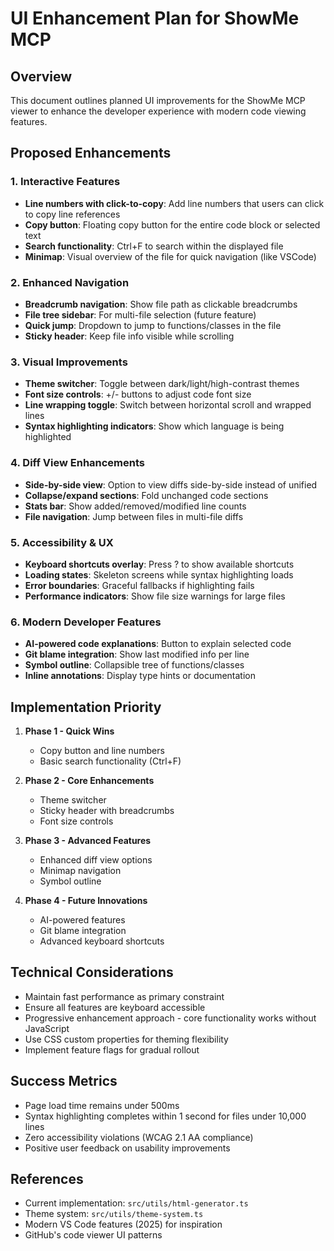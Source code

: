 # UI Enhancement Plan for ShowMe MCP

## Overview
This document outlines planned UI improvements for the ShowMe MCP viewer to enhance the developer experience with modern code viewing features.

## Proposed Enhancements

### 1. Interactive Features
- **Line numbers with click-to-copy**: Add line numbers that users can click to copy line references
- **Copy button**: Floating copy button for the entire code block or selected text
- **Search functionality**: Ctrl+F to search within the displayed file
- **Minimap**: Visual overview of the file for quick navigation (like VSCode)

### 2. Enhanced Navigation
- **Breadcrumb navigation**: Show file path as clickable breadcrumbs
- **File tree sidebar**: For multi-file selection (future feature)
- **Quick jump**: Dropdown to jump to functions/classes in the file
- **Sticky header**: Keep file info visible while scrolling

### 3. Visual Improvements
- **Theme switcher**: Toggle between dark/light/high-contrast themes
- **Font size controls**: +/- buttons to adjust code font size
- **Line wrapping toggle**: Switch between horizontal scroll and wrapped lines
- **Syntax highlighting indicators**: Show which language is being highlighted

### 4. Diff View Enhancements
- **Side-by-side view**: Option to view diffs side-by-side instead of unified
- **Collapse/expand sections**: Fold unchanged code sections
- **Stats bar**: Show added/removed/modified line counts
- **File navigation**: Jump between files in multi-file diffs

### 5. Accessibility & UX
- **Keyboard shortcuts overlay**: Press ? to show available shortcuts
- **Loading states**: Skeleton screens while syntax highlighting loads
- **Error boundaries**: Graceful fallbacks if highlighting fails
- **Performance indicators**: Show file size warnings for large files

### 6. Modern Developer Features
- **AI-powered code explanations**: Button to explain selected code
- **Git blame integration**: Show last modified info per line
- **Symbol outline**: Collapsible tree of functions/classes
- **Inline annotations**: Display type hints or documentation

## Implementation Priority

1. **Phase 1 - Quick Wins**
   - Copy button and line numbers
   - Basic search functionality (Ctrl+F)

2. **Phase 2 - Core Enhancements**
   - Theme switcher
   - Sticky header with breadcrumbs
   - Font size controls

3. **Phase 3 - Advanced Features**
   - Enhanced diff view options
   - Minimap navigation
   - Symbol outline

4. **Phase 4 - Future Innovations**
   - AI-powered features
   - Git blame integration
   - Advanced keyboard shortcuts

## Technical Considerations

- Maintain fast performance as primary constraint
- Ensure all features are keyboard accessible
- Progressive enhancement approach - core functionality works without JavaScript
- Use CSS custom properties for theming flexibility
- Implement feature flags for gradual rollout

## Success Metrics

- Page load time remains under 500ms
- Syntax highlighting completes within 1 second for files under 10,000 lines
- Zero accessibility violations (WCAG 2.1 AA compliance)
- Positive user feedback on usability improvements

## References

- Current implementation: `src/utils/html-generator.ts`
- Theme system: `src/utils/theme-system.ts`
- Modern VS Code features (2025) for inspiration
- GitHub's code viewer UI patterns